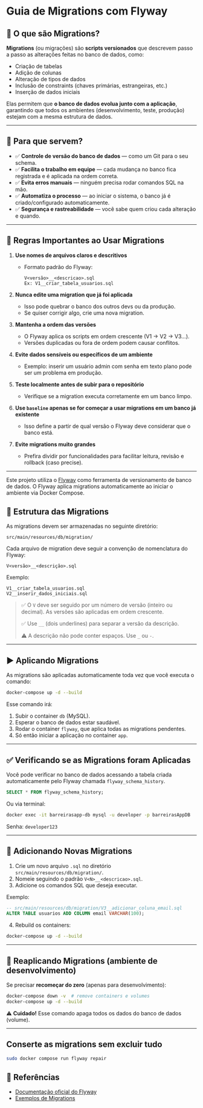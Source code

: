 

# Guia de Migrations com Flyway



## 🧩 O que são Migrations?

**Migrations** (ou migrações) são **scripts versionados** que descrevem passo a passo as alterações feitas no banco de dados, como:

- Criação de tabelas
- Adição de colunas
- Alteração de tipos de dados
- Inclusão de constraints (chaves primárias, estrangeiras, etc.)
- Inserção de dados iniciais

Elas permitem que **o banco de dados evolua junto com a aplicação**, garantindo que todos os ambientes (desenvolvimento, teste, produção) estejam com a mesma estrutura de dados.

---

## 🎯 Para que servem?

- ✅ **Controle de versão do banco de dados** — como um Git para o seu schema.
- ✅ **Facilita o trabalho em equipe** — cada mudança no banco fica registrada e é aplicada na ordem correta.
- ✅ **Evita erros manuais** — ninguém precisa rodar comandos SQL na mão.
- ✅ **Automatiza o processo** — ao iniciar o sistema, o banco já é criado/configurado automaticamente.
- ✅ **Segurança e rastreabilidade** — você sabe quem criou cada alteração e quando.

---

## 📏 Regras Importantes ao Usar Migrations

1. **Use nomes de arquivos claros e descritivos**
    - Formato padrão do Flyway:
      ```
      V<versão>__<descricao>.sql
      Ex: V1__criar_tabela_usuarios.sql
      ```

2. **Nunca edite uma migration que já foi aplicada**
    - Isso pode quebrar o banco dos outros devs ou da produção.
    - Se quiser corrigir algo, crie uma nova migration.

3. **Mantenha a ordem das versões**
    - O Flyway aplica os scripts em ordem crescente (V1 → V2 → V3...).
    - Versões duplicadas ou fora de ordem podem causar conflitos.

4. **Evite dados sensíveis ou específicos de um ambiente**
    - Exemplo: inserir um usuário admin com senha em texto plano pode ser um problema em produção.

5. **Teste localmente antes de subir para o repositório**
    - Verifique se a migration executa corretamente em um banco limpo.

6. **Use `baseline` apenas se for começar a usar migrations em um banco já existente**
    - Isso define a partir de qual versão o Flyway deve considerar que o banco está.

7. **Evite migrations muito grandes**
    - Prefira dividir por funcionalidades para facilitar leitura, revisão e rollback (caso precise).

---



Este projeto utiliza o [Flyway](https://flywaydb.org/) como ferramenta de versionamento de banco de dados. O Flyway aplica migrations automaticamente ao iniciar o ambiente via Docker Compose.

## 📂 Estrutura das Migrations

As migrations devem ser armazenadas no seguinte diretório:

```
src/main/resources/db/migration/
```

Cada arquivo de migration deve seguir a convenção de nomenclatura do Flyway:

```
V<versão>__<descrição>.sql
```

Exemplo:

```
V1__criar_tabela_usuarios.sql
V2__inserir_dados_iniciais.sql
```

> ✅ O `V` deve ser seguido por um número de versão (inteiro ou decimal). As versões são aplicadas em ordem crescente.
>
> ✅ Use `__` (dois underlines) para separar a versão da descrição.
>
> ⚠️ A descrição não pode conter espaços. Use `_` ou `-`.

---

## ▶️ Aplicando Migrations

As migrations são aplicadas automaticamente toda vez que você executa o comando:

```bash
docker-compose up -d --build
```

Esse comando irá:
1. Subir o container `db` (MySQL).
2. Esperar o banco de dados estar saudável.
3. Rodar o container `flyway`, que aplica todas as migrations pendentes.
4. Só então iniciar a aplicação no container `app`.

---

## ✅ Verificando se as Migrations foram Aplicadas

Você pode verificar no banco de dados acessando a tabela criada automaticamente pelo Flyway chamada `flyway_schema_history`.

```sql
SELECT * FROM flyway_schema_history;
```

Ou via terminal:

```bash
docker exec -it barreirasapp-db mysql -u developer -p barreirasAppDB
```

Senha: `developer123`

---

## 🔄 Adicionando Novas Migrations

1. Crie um novo arquivo `.sql` no diretório `src/main/resources/db/migration/`.
2. Nomeie seguindo o padrão `V<N>__<descricao>.sql`.
3. Adicione os comandos SQL que deseja executar.

Exemplo:

```sql
-- src/main/resources/db/migration/V3__adicionar_coluna_email.sql
ALTER TABLE usuarios ADD COLUMN email VARCHAR(100);
```

4. Rebuild os containers:

```bash
docker-compose up -d --build
```

---

## 🧹 Reaplicando Migrations (ambiente de desenvolvimento)

Se precisar **recomeçar do zero** (apenas para desenvolvimento):

```bash
docker-compose down -v  # remove containers e volumes
docker-compose up -d --build
```
⚠️ **Cuidado!** Esse comando apaga todos os dados do banco de dados (volume).

---
## Conserte as migrations sem excluir tudo

```bash
sudo docker compose run flyway repair
```



## 📄 Referências

- [Documentação oficial do Flyway](https://flywaydb.org/documentation/)
- [Exemplos de Migrations](https://flywaydb.org/documentation/concepts/migrations)
